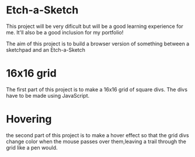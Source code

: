 # Etch-a-Sketch

This project will be very dificult but will be a good learning experience for me. It'll also be a good inclusion for my portfolio!

The aim of this project is to build a browser version of something between a sketchpad and an Etch-a-Sketch

# 16x16 grid

The first part of this project is to make a 16x16 grid of square divs. The divs have to be made using JavaScript.

# Hovering

the second part of this project is to make a hover effect so that the grid divs change color when the mouse passes over them,leaving a trail through the grid like a pen would.